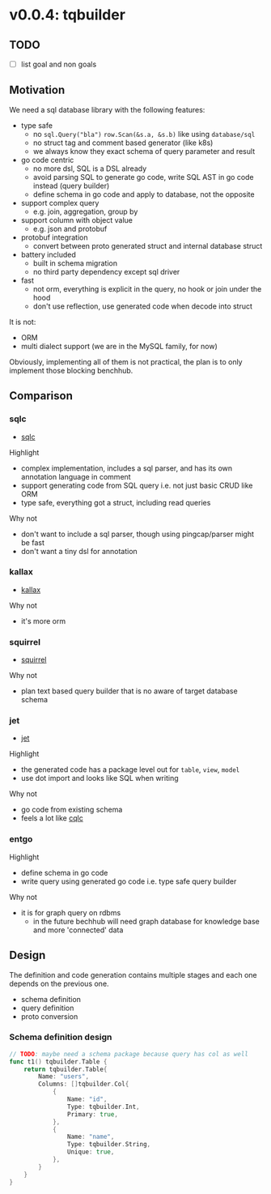 # v0.0.4: tqbuilder

## TODO

- [ ] list goal and non goals

## Motivation

We need a sql database library with the following features:

- type safe
  - no `sql.Query("bla")` `row.Scan(&s.a, &s.b)` like using `database/sql`
  - no struct tag and comment based generator (like k8s)
  - we always know they exact schema of query parameter and result
- go code centric
  - no more dsl, SQL is a DSL already
  - avoid parsing SQL to generate go code, write SQL AST in go code instead (query builder)
  - define schema in go code and apply to database, not the opposite
- support complex query
  - e.g. join, aggregation, group by
- support column with object value
  - e.g. json and protobuf
- protobuf integration
  - convert between proto generated struct and internal database struct
- battery included
  - built in schema migration
  - no third party dependency except sql driver
- fast
  - not orm, everything is explicit in the query, no hook or join under the hood
  - don't use reflection, use generated code when decode into struct

It is not:

- ORM
- multi dialect support (we are in the MySQL family, for now)

Obviously, implementing all of them is not practical, the plan is to only implement those blocking benchhub.

## Comparison

### sqlc

- [sqlc](https://github.com/kyleconroy/sqlc)

Highlight

- complex implementation, includes a sql parser, and has its own annotation language in comment
- support generating code from SQL query i.e. not just basic CRUD like ORM
- type safe, everything got a struct, including read queries

Why not

- don't want to include a sql parser, though using pingcap/parser might be fast
- don't want a tiny dsl for annotation

### kallax

- [kallax](https://github.com/src-d/go-kallax)

Why not

- it's more orm

### squirrel

- [squirrel](https://github.com/Masterminds/squirrel)

Why not

- plan text based query builder that is no aware of target database schema

### jet

- [jet](https://github.com/go-jet/jet)

Highlight

- the generated code has a package level out for `table`, `view`, `model`
- use dot import and looks like SQL when writing

Why not

- go code from existing schema
- feels a lot like [cqlc](https://github.com/pingginp/cqlc)

### entgo

Highlight

- define schema in go code
- write query using generated go code i.e. type safe query builder

Why not

- it is for graph query on rdbms 
  - in the future bechhub will need graph database for knowledge base and more 'connected' data

## Design

The definition and code generation contains multiple stages and each one depends on the previous one.

- schema definition
- query definition
- proto conversion

### Schema definition design

```go
// TODO: maybe need a schema package because query has col as well
func t1() tqbuilder.Table {
    return tqbuilder.Table{
        Name: "users",
        Columns: []tqbuilder.Col{
            {
                Name: "id",
                Type: tqbuilder.Int,
                Primary: true,
            },
            {
                Name: "name",
                Type: tqbuilder.String,
                Unique: true,
            },
        }
    }
}
```


